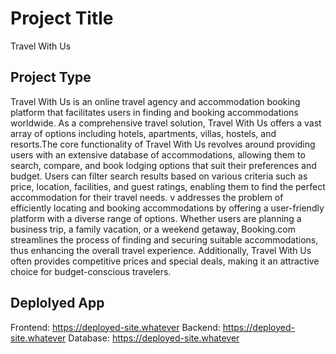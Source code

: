 # Project Title
Travel With Us
## Project Type
Travel With Us is an online travel agency and accommodation booking platform that facilitates users in finding and booking accommodations worldwide. As a comprehensive travel solution, Travel With Us offers a vast array of options including hotels, apartments, villas, hostels, and resorts.The core functionality of Travel With Us revolves around providing users with an extensive database of accommodations, allowing them to search, compare, and book lodging options that suit their preferences and budget. Users can filter search results based on various criteria such as price, location, facilities, and guest ratings, enabling them to find the perfect accommodation for their travel needs.
v addresses the problem of efficiently locating and booking accommodations by offering a user-friendly platform with a diverse range of options. Whether users are planning a business trip, a family vacation, or a weekend getaway, Booking.com streamlines the process of finding and securing suitable accommodations, thus enhancing the overall travel experience. Additionally, Travel With Us often provides competitive prices and special deals, making it an attractive choice for budget-conscious travelers.
## Deplolyed App
Frontend: https://deployed-site.whatever
Backend: https://deployed-site.whatever
Database: https://deployed-site.whatever
